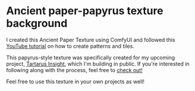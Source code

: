 # Ancient paper-papyrus texture background 

I created this Ancient Paper Texture using ComfyUI and followed this [YouTube tutorial](https://www.youtube.com/watch?v=QIvWdmqVx6E) on how to create patterns and tiles.

This papyrus-style texture was specifically created for my upcoming project, [Tartarus Insight](https://tartarusinsight.com/), which I'm building in public. If you're interested in following along with the process, feel free to [check out!](https://x.com/PanosAngel1)

Feel free to use this texture in your own projects as well!